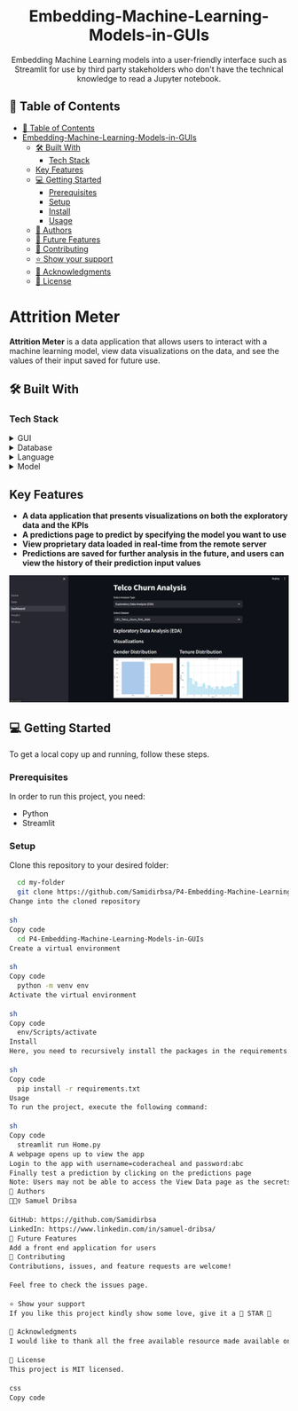 <div align="center">
  <h1><b>Embedding-Machine-Learning-Models-in-GUIs</b></h1>
  Embedding Machine Learning models into a user-friendly interface such as Streamlit for use by third party stakeholders who don't have the technical knowledge to read a Jupyter notebook.
</div>

## 📗 Table of Contents

- [📗 Table of Contents](#-table-of-contents)
- [Embedding-Machine-Learning-Models-in-GUIs](#Embedding-Machine-Learning-Models-in-GUIs)
  - [🛠 Built With](#-built-with)
    - [Tech Stack](#tech-stack)
  - [Key Features](#key-features)
  - [💻 Getting Started](#-getting-started)
    - [Prerequisites](#prerequisites)
    - [Setup](#setup)
    - [Install](#install)
    - [Usage](#usage)
  - [👥 Authors](#-authors)
  - [🔭 Future Features](#-future-features)
  - [🤝 Contributing](#-contributing)
  - [⭐️ Show your support](#️-show-your-support)
  - [🙏 Acknowledgments](#-acknowledgments)
  - [📝 License](#-license)

# Attrition Meter

**Attrition Meter** is a data application that allows users to interact with a machine learning model, view data visualizations on the data, and see the values of their input saved for future use.

## 🛠 Built With

### Tech Stack

<details>
  <summary>GUI</summary>
  <ul>
    <li><a href="">Streamlit</a></li>
  </ul>
</details>

<details>
<summary>Database</summary>
  <ul>
    <li><a href="">Microsoft SQL Server</a></li>
  </ul>
</details>

<details>
<summary>Language</summary>
  <ul>
    <li><a href="">Python</a></li>
  </ul>
</details>

<details>
<summary>Model</summary>
  <ul>
    <li><a href="">Sklearn</a></li>
  </ul>
</details>

## Key Features

- **A data application that presents visualizations on both the exploratory data and the KPIs**
- **A predictions page to predict by specifying the model you want to use**
- **View proprietary data loaded in real-time from the remote server**
- **Predictions are saved for further analysis in the future, and users can view the history of their prediction input values**

![image](https://github.com/Samidirbsa/P4-Embedding-Machine-Learning-Models-in-GUIs/blob/main/assets/view.PNG)

## 💻 Getting Started

To get a local copy up and running, follow these steps.

### Prerequisites

In order to run this project, you need:

- Python
- Streamlit

### Setup

Clone this repository to your desired folder:

```sh
  cd my-folder
  git clone https://github.com/Samidirbsa/P4-Embedding-Machine-Learning-Models-in-GUIs.git
Change into the cloned repository

sh
Copy code
  cd P4-Embedding-Machine-Learning-Models-in-GUIs
Create a virtual environment

sh
Copy code
  python -m venv env
Activate the virtual environment

sh
Copy code
  env/Scripts/activate
Install
Here, you need to recursively install the packages in the requirements.txt file using the command below

sh
Copy code
  pip install -r requirements.txt
Usage
To run the project, execute the following command:

sh
Copy code
  streamlit run Home.py
A webpage opens up to view the app
Login to the app with username=coderacheal and password:abc
Finally test a prediction by clicking on the predictions page
Note: Users may not be able to access the View Data page as the secrets file is not checked into git
👥 Authors
🕵🏽‍♀️ Samuel Dribsa

GitHub: https://github.com/Samidirbsa
LinkedIn: https://www.linkedin.com/in/samuel-dribsa/
🔭 Future Features
Add a front end application for users
🤝 Contributing
Contributions, issues, and feature requests are welcome!

Feel free to check the issues page.

⭐️ Show your support
If you like this project kindly show some love, give it a 🌟 STAR 🌟

🙏 Acknowledgments
I would like to thank all the free available resource made available online

📝 License
This project is MIT licensed.

css
Copy code




